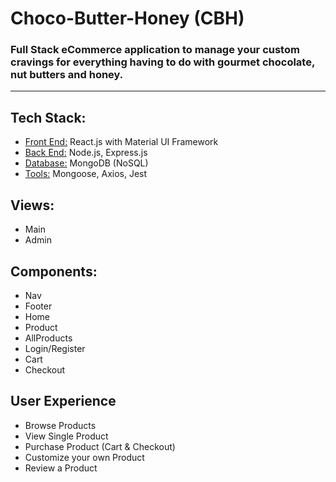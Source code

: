 # Choco-Butter-Honey (CBH)

### Full Stack eCommerce application to manage your custom cravings for everything having to do with gourmet chocolate, nut butters and honey.
<hr>

## Tech Stack:
- <u>Front End:</u> React.js with Material UI Framework
- <u>Back End:</u> Node.js, Express.js
- <u>Database:</u> MongoDB (NoSQL) 
- <u>Tools:</u> Mongoose, Axios, Jest


## Views:
- Main
- Admin

## Components:
- Nav
- Footer
- Home
- Product
- AllProducts
- Login/Register
- Cart
- Checkout

## User Experience
- Browse Products
- View Single Product
- Purchase Product (Cart & Checkout)
- Customize your own Product
- Review a Product



